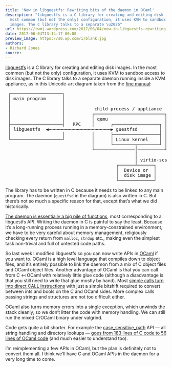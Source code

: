 ```yaml
---
title: 'New in libguestfs: Rewriting bits of the daemon in OCaml'
description: "libguestfs is a C library for creating and editing disk images. In the
  most common (but not the only) configuration, it uses KVM to sandbox access to disk
  images. The C library talks to a separate \u2026"
url: https://rwmj.wordpress.com/2017/06/04/new-in-libguestfs-rewriting-bits-of-the-daemon-in-ocaml/
date: 2017-06-04T13:14:17-00:00
preview_image: https://s0.wp.com/i/blank.jpg
authors:
- Richard Jones
source:
---
```


<p><a href="http://libguestfs.org/">libguestfs</a> is a C library for creating and editing disk images.  In the most common (but not the only) configuration, it uses KVM to sandbox access to disk images.  The C library talks to a separate daemon running inside a KVM appliance, as in this Unicode-art diagram taken from the <a href="http://libguestfs.org/guestfs-internals.1.html#architecture">fine manual</a>:</p>
<pre>
 &#9484;&#9472;&#9472;&#9472;&#9472;&#9472;&#9472;&#9472;&#9472;&#9472;&#9472;&#9472;&#9472;&#9472;&#9472;&#9472;&#9472;&#9472;&#9472;&#9472;&#9488;
 &#9474; main program      &#9474;
 &#9474;                   &#9474;
 &#9474;                   &#9474;           child process / appliance
 &#9474;                   &#9474;          &#9484;&#9472;&#9472;&#9472;&#9472;&#9472;&#9472;&#9472;&#9472;&#9472;&#9472;&#9472;&#9472;&#9472;&#9472;&#9472;&#9472;&#9472;&#9472;&#9472;&#9472;&#9472;&#9472;&#9472;&#9472;&#9472;&#9472;&#9488;
 &#9474;                   &#9474;          &#9474; qemu                     &#9474;
 &#9500;&#9472;&#9472;&#9472;&#9472;&#9472;&#9472;&#9472;&#9472;&#9472;&#9472;&#9472;&#9472;&#9472;&#9472;&#9472;&#9472;&#9472;&#9472;&#9472;&#9508;   RPC    &#9474;      &#9484;&#9472;&#9472;&#9472;&#9472;&#9472;&#9472;&#9472;&#9472;&#9472;&#9472;&#9472;&#9472;&#9472;&#9472;&#9472;&#9472;&#9472;&#9488; &#9474;
 &#9474; libguestfs  &#9664;&#9549;&#9549;&#9549;&#9549;&#9549;&#9549;&#9549;&#9549;&#9549;&#9549;&#9549;&#9549;&#9549;&#9549;&#9549;&#9549;&#9549;&#9549;&#9549;&#9549;&#9549;&#9549;&#9549;&#9654; guestfsd        &#9474; &#9474;
 &#9474;                   &#9474;          &#9474;      &#9500;&#9472;&#9472;&#9472;&#9472;&#9472;&#9472;&#9472;&#9472;&#9472;&#9472;&#9472;&#9472;&#9472;&#9472;&#9472;&#9472;&#9472;&#9508; &#9474;
 &#9492;&#9472;&#9472;&#9472;&#9472;&#9472;&#9472;&#9472;&#9472;&#9472;&#9472;&#9472;&#9472;&#9472;&#9472;&#9472;&#9472;&#9472;&#9472;&#9472;&#9496;          &#9474;      &#9474; Linux kernel    &#9474; &#9474;
                                &#9474;      &#9492;&#9472;&#9472;&#9472;&#9472;&#9472;&#9472;&#9472;&#9472;&#9516;&#9472;&#9472;&#9472;&#9472;&#9472;&#9472;&#9472;&#9472;&#9496; &#9474;
                                &#9492;&#9472;&#9472;&#9472;&#9472;&#9472;&#9472;&#9472;&#9472;&#9472;&#9472;&#9472;&#9472;&#9472;&#9472;&#9472;&#9474;&#9472;&#9472;&#9472;&#9472;&#9472;&#9472;&#9472;&#9472;&#9472;&#9472;&#9496;
                                                &#9474;
                                                &#9474; virtio-scsi
                                         &#9484;&#9472;&#9472;&#9472;&#9472;&#9472;&#9472;&#9524;&#9472;&#9472;&#9472;&#9472;&#9472;&#9472;&#9488;
                                         &#9474;  Device or  &#9474;
                                         &#9474;  disk image &#9474;
                                         &#9492;&#9472;&#9472;&#9472;&#9472;&#9472;&#9472;&#9472;&#9472;&#9472;&#9472;&#9472;&#9472;&#9472;&#9496;
</pre>
<p>The library has to be written in C because it needs to be linked to any main program.  The daemon (<code>guestfsd</code> in the diagram) is also written in C.  But there&rsquo;s not so much a specific reason for that, except that&rsquo;s what we did historically.</p>
<p><a href="https://github.com/libguestfs/libguestfs/tree/master/daemon">The daemon is essentially a big pile of functions</a>, most corresponding to a libguestfs API.  Writing the daemon in C is painful to say the least.  Because it&rsquo;s a long-running process running in a memory-constrained environment, we have to be very careful about memory management, religiously checking every return from <code>malloc</code>, <code>strdup</code> etc., making even the simplest task non-trivial and full of untested code paths.</p>
<p>So last week I modified libguestfs so you can now write APIs in <a href="https://ocaml.org/">OCaml</a> if you want to.  OCaml is a high level language that compiles down to object files, and it&rsquo;s entirely possible to link the daemon from a mix of C object files and OCaml object files.  Another advantage of OCaml is that you can call from C <img src="https://s0.wp.com/wp-content/mu-plugins/wpcom-smileys/twemoji/2/72x72/2194.png" alt="&harr;" class="wp-smiley" style="height: 1em; max-height: 1em;"/> OCaml with relatively little glue code (although a <i>dis</i>advantage is that you still need to write that glue mostly by hand).  Most <a href="https://camltastic.blogspot.co.uk/2008/08/tip-calling-c-functions-directly-with.html">simple calls turn into direct CALL instructions</a> with just a simple bitshift required to convert between ints and bools on the C and OCaml sides.  More complex calls passing strings and structures are not too difficult either.</p>
<p>OCaml also turns memory errors into a single exception, which unwinds the stack cleanly, so we don&rsquo;t litter the code with memory handling.  We can still run the mixed C/OCaml binary under valgrind.</p>
<p>Code gets quite a bit shorter.  For example the <a href="http://libguestfs.org/guestfs.3.html#guestfs_case_sensitive_path">case_sensitive_path</a> API &mdash; all string handling and directory lookups &mdash; <a href="https://www.redhat.com/archives/libguestfs/2017-June/msg00019.html">goes from 183 lines of C code to 56 lines of OCaml code</a> (and much easier to understand too).</p>
<p>I&rsquo;m reimplementing a few APIs in OCaml, but the plan is definitely not to convert them all.  I think we&rsquo;ll have C and OCaml APIs in the daemon for a very long time to come.</p>

